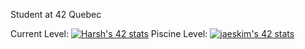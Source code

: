 Student at 42 Quebec


Current Level:
[![Harsh's 42 stats](https://badge42.herokuapp.com/api/stats/hbanthiy?darkmode=true)](https://github.com/JaeSeoKim/badge42)
Piscine Level:
[![jaeskim's 42 stats](https://badge42.herokuapp.com/api/stats/hbanthiy?darkmode=true&cursus=C%20Piscine)](https://github.com/JaeSeoKim/badge42)

